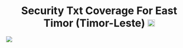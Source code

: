 <h1 align="center">Security Txt Coverage For East Timor (Timor-Leste) <a href="#"><img src="https://img.shields.io/badge/Tweet--lightgrey?logo=twitter&style=social" alt="Tweet" height="20"/></a></h1>
<img src=results.png>
